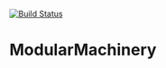 [![Build Status](http://176.9.2.48:8080/job/ModularMachinery/job/master/badge/icon)](http://176.9.2.48:8080/job/ModularMachinery/job/master/)

# ModularMachinery
